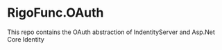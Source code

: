 # RigoFunc.OAuth
This repo contains the OAuth abstraction of IndentityServer and Asp.Net Core Identity
